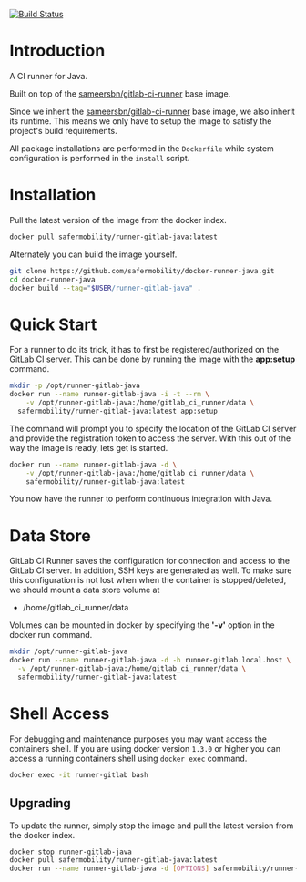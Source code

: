 [![Build Status](http://dockeri.co/image/safermobility/docker-runner-java)](https://registry.hub.docker.com/u/safermobility/docker-runner-java/)

# Introduction

A CI runner for Java.

Built on top of the [sameersbn/gitlab-ci-runner](https://github.com/sameersbn/docker-gitlab-ci-runner) base image.

Since we inherit the [sameersbn/gitlab-ci-runner](https://github.com/sameersbn/docker-gitlab-ci-runner) base image, we also inherit its runtime. This means we only have to setup the image to satisfy the project's build requirements.

All package installations are performed in the `Dockerfile` while system configuration is performed in the `install` script.

# Installation

Pull the latest version of the image from the docker index.

```bash
docker pull safermobility/runner-gitlab-java:latest
```

Alternately you can build the image yourself.

```bash
git clone https://github.com/safermobility/docker-runner-java.git
cd docker-runner-java
docker build --tag="$USER/runner-gitlab-java" .
```

# Quick Start
For a runner to do its trick, it has to first be registered/authorized on the GitLab CI server. This can be done by running the image with the **app:setup** command.

```bash
mkdir -p /opt/runner-gitlab-java
docker run --name runner-gitlab-java -i -t --rm \
	-v /opt/runner-gitlab-java:/home/gitlab_ci_runner/data \
  safermobility/runner-gitlab-java:latest app:setup
```

The command will prompt you to specify the location of the GitLab CI server and provide the registration token to access the server. With this out of the way the image is ready, lets get is started.

```bash
docker run --name runner-gitlab-java -d \
	-v /opt/runner-gitlab-java:/home/gitlab_ci_runner/data \
	safermobility/runner-gitlab-java:latest
```

You now have the runner to perform continuous integration with Java.

# Data Store
GitLab CI Runner saves the configuration for connection and access to the GitLab CI server. In addition, SSH keys are generated as well. To make sure this configuration is not lost when when the container is stopped/deleted, we should mount a data store volume at

* /home/gitlab_ci_runner/data

Volumes can be mounted in docker by specifying the **'-v'** option in the docker run command.

```bash
mkdir /opt/runner-gitlab-java
docker run --name runner-gitlab-java -d -h runner-gitlab.local.host \
  -v /opt/runner-gitlab-java:/home/gitlab_ci_runner/data \
  safermobility/runner-gitlab-java:latest
```

# Shell Access

For debugging and maintenance purposes you may want access the containers shell. If you are using docker version `1.3.0` or higher you can access a running containers shell using `docker exec` command.

```bash
docker exec -it runner-gitlab bash
```
## Upgrading

To update the runner, simply stop the image and pull the latest version from the docker index.

```bash
docker stop runner-gitlab-java
docker pull safermobility/runner-gitlab-java:latest
docker run --name runner-gitlab-java -d [OPTIONS] safermobility/runner-gitlab-java:latest
```
